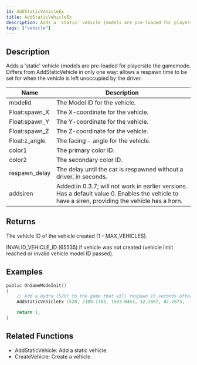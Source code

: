 ```yaml
---
id: AddStaticVehicleEx
title: AddStaticVehicleEx
description: Adds a 'static' vehicle (models are pre-loaded for players)to the gamemode.
tags: ["vehicle"]
---
```


## Description

Adds a 'static' vehicle (models are pre-loaded for players)to the gamemode. Differs from AddStaticVehicle in only one way: allows a respawn time to be set for when the vehicle is left unoccupied by the driver.

| Name          | Description                                                                                                                                      |
| ------------- | ------------------------------------------------------------------------------------------------------------------------------------------------ |
| modelid       | The Model ID for the vehicle.                                                                                                                    |
| Float:spawn_X | The X-coordinate for the vehicle.                                                                                                                |
| Float:spawn_Y | The Y-coordinate for the vehicle.                                                                                                                |
| Float:spawn_Z | The Z-coordinate for the vehicle.                                                                                                                |
| Float:z_angle | The facing - angle for the vehicle.                                                                                                              |
| color1        | The primary color ID.                                                                                                                            |
| color2        | The secondary color ID.                                                                                                                          |
| respawn_delay | The delay until the car is respawned without a driver, in seconds.                                                                               |
| addsiren      | Added in 0.3.7; will not work in earlier versions. Has a default value 0. Enables the vehicle to have a siren, providing the vehicle has a horn. |

## Returns

The vehicle ID of the vehicle created (1 - MAX_VEHICLES).

INVALID_VEHICLE_ID (65535) if vehicle was not created (vehicle limit reached or invalid vehicle model ID passed).

## Examples

```c
public OnGameModeInit()
{
    // Add a Hydra (520) to the game that will respawn 15 seconds after being left
    AddStaticVehicleEx (520, 2109.1763, 1503.0453, 32.2887, 82.2873, -1, -1, 15);

    return 1;
}
```

## Related Functions

- AddStaticVehicle: Add a static vehicle.
- CreateVehicle: Create a vehicle.

